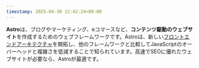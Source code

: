 ```yaml
---
timestamp: 2025-04-30 12:42:24+09:00
---
```


**Astro**は、ブログやマーケティング、eコマースなど、**コンテンツ駆動のウェブサイト**を作成するためのウェブフレームワークです。Astroは、新しい[フロントエンドアーキテクチャ](https://docs.astro.build/ja/concepts/islands/)を開拓し、他のフレームワークと比較してJavaScriptのオーバーヘッドと複雑さを低減することで知られています。高速でSEOに優れたウェブサイトが必要なら、Astroが最適です。